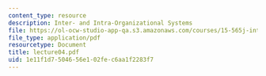```yaml
---
content_type: resource
description: Inter- and Intra-Organizational Systems
file: https://ol-ocw-studio-app-qa.s3.amazonaws.com/courses/15-565j-integrating-esystems-global-information-systems-spring-2002/1e11f1d7504656e102fec6aa1f2283f7_lecture04.pdf
file_type: application/pdf
resourcetype: Document
title: lecture04.pdf
uid: 1e11f1d7-5046-56e1-02fe-c6aa1f2283f7
---
```

